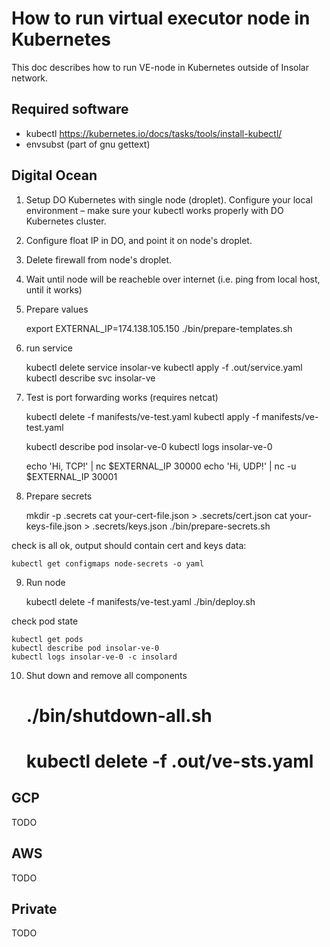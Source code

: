 # How to run virtual executor node in Kubernetes

This doc describes how to run VE-node in Kubernetes outside of Insolar network.

## Required software

* kubectl https://kubernetes.io/docs/tasks/tools/install-kubectl/
* envsubst (part of gnu gettext)

## Digital Ocean

1. Setup DO Kubernetes with single node (droplet). Configure your local environment – make sure your kubectl works properly with DO Kubernetes cluster.

2. Configure float IP in DO, and point it on node's droplet.

3. Delete firewall from node's droplet.

4. Wait until node will be reacheble over internet (i.e. ping from local host, until it works)

5. Prepare values

    export EXTERNAL_IP=174.138.105.150
    ./bin/prepare-templates.sh

6. run service

    kubectl delete service insolar-ve
    kubectl apply -f .out/service.yaml
    kubectl describe svc insolar-ve

7. Test is port forwarding works (requires netcat)

    kubectl delete -f manifests/ve-test.yaml
    kubectl apply -f manifests/ve-test.yaml

    kubectl describe pod insolar-ve-0
    kubectl logs insolar-ve-0

    echo 'Hi, TCP!' | nc $EXTERNAL_IP 30000
    echo 'Hi, UDP!' | nc -u $EXTERNAL_IP 30001

8. Prepare secrets

    mkdir -p .secrets
    cat your-cert-file.json > .secrets/cert.json
    cat your-keys-file.json > .secrets/keys.json
    ./bin/prepare-secrets.sh

check is all ok, output should contain cert and keys data:

    kubectl get configmaps node-secrets -o yaml

9. Run node

    kubectl delete -f manifests/ve-test.yaml
    ./bin/deploy.sh

check pod state

    kubectl get pods
    kubectl describe pod insolar-ve-0
    kubectl logs insolar-ve-0 -c insolard

10. Shut down and remove all components

    # ./bin/shutdown-all.sh
    # kubectl delete -f .out/ve-sts.yaml

## GCP

TODO

## AWS

TODO

## Private

TODO

